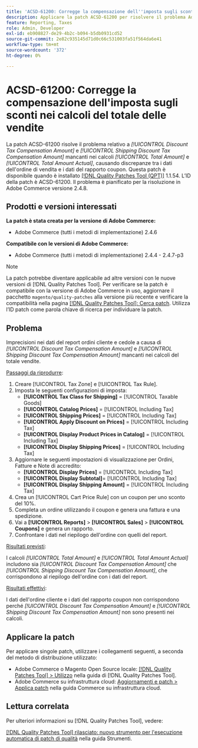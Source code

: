 ```yaml
---
title: 'ACSD-61200: Corregge la compensazione dell''imposta sugli sconti nei calcoli del totale delle vendite'
description: Applicare la patch ACSD-61200 per risolvere il problema Adobe Commerce per cui *[!UICONTROL Discount Tax Compensation Amount]* e *[!UICONTROL Shipping Discount Tax Compensation Amount]* mancano dai calcoli del totale vendite, causando discrepanze tra i dati dell'ordine cliente e i dati del rapporto coupon.
feature: Reporting, Taxes
role: Admin, Developer
exl-id: eb908827-de29-4b2c-b094-b5db0931cd52
source-git-commit: 2e82c935145d71d0c66c531003fa51f564da6e41
workflow-type: tm+mt
source-wordcount: '372'
ht-degree: 0%

---
```


# ACSD-61200: Corregge la compensazione dell&#39;imposta sugli sconti nei calcoli del totale delle vendite

La patch ACSD-61200 risolve il problema relativo a *[!UICONTROL Discount Tax Compensation Amount]* e *[!UICONTROL Shipping Discount Tax Compensation Amount]* mancanti nei calcoli *[!UICONTROL Total Amount]* e *[!UICONTROL Total Amount Actual]*, causando discrepanze tra i dati dell&#39;ordine di vendita e i dati del rapporto coupon. Questa patch è disponibile quando è installato [[!DNL Quality Patches Tool (QPT)]](/help/tools/quality-patches-tool/quality-patches-tool-to-self-serve-quality-patches.md) 1.1.54. L’ID della patch è ACSD-61200. Il problema è pianificato per la risoluzione in Adobe Commerce versione 2.4.8.

## Prodotti e versioni interessati

**La patch è stata creata per la versione di Adobe Commerce:**

- Adobe Commerce (tutti i metodi di implementazione) 2.4.6

**Compatibile con le versioni di Adobe Commerce:**

- Adobe Commerce (tutti i metodi di implementazione) 2.4.4 - 2.4.7-p3

>[!NOTE]
>
>La patch potrebbe diventare applicabile ad altre versioni con le nuove versioni di [!DNL Quality Patches Tool]. Per verificare se la patch è compatibile con la versione di Adobe Commerce in uso, aggiornare il pacchetto `magento/quality-patches` alla versione più recente e verificare la compatibilità nella pagina [[!DNL Quality Patches Tool]: Cerca patch](https://experienceleague.adobe.com/tools/commerce-quality-patches/index.html). Utilizza l’ID patch come parola chiave di ricerca per individuare la patch.

## Problema

Imprecisioni nei dati del report ordini cliente e cedole a causa di *[!UICONTROL Discount Tax Compensation Amount]* e *[!UICONTROL Shipping Discount Tax Compensation Amount]* mancanti nei calcoli del totale vendite.

<u>Passaggi da riprodurre</u>:

1. Creare [!UICONTROL Tax Zone] e [!UICONTROL Tax Rule].
1. Imposta le seguenti configurazioni di imposta:
   - **[!UICONTROL Tax Class for Shipping]** = [!UICONTROL Taxable Goods]
   - **[!UICONTROL Catalog Prices]** = [!UICONTROL Including Tax]
   - **[!UICONTROL Shipping Prices]** = [!UICONTROL Including Tax]
   - **[!UICONTROL Apply Discount on Prices]** = [!UICONTROL Including Tax]
   - **[!UICONTROL Display Product Prices in Catalog]** = [!UICONTROL Including Tax]
   - **[!UICONTROL Display Shipping Prices]** = [!UICONTROL Including Tax]
1. Aggiornare le seguenti impostazioni di visualizzazione per Ordini, Fatture e Note di accredito:
   - **[!UICONTROL Display Prices]** = [!UICONTROL Including Tax]
   - **[!UICONTROL Display Subtotal]**= [!UICONTROL Including Tax]
   - **[!UICONTROL Display Shipping Amount]** = [!UICONTROL Including Tax]
1. Crea un [!UICONTROL Cart Price Rule] con un coupon per uno sconto del 10%.
1. Completa un ordine utilizzando il coupon e genera una fattura e una spedizione.
1. Vai a **[!UICONTROL Reports]** > **[!UICONTROL Sales]** > **[!UICONTROL Coupons]** e genera un rapporto.
1. Confrontare i dati nel riepilogo dell&#39;ordine con quelli del report.

<u>Risultati previsti</u>:

I calcoli *[!UICONTROL Total Amount]* e *[!UICONTROL Total Amount Actual]* includono sia *[!UICONTROL Discount Tax Compensation Amount]* che *[!UICONTROL Shipping Discount Tax Compensation Amount]*, che corrispondono al riepilogo dell&#39;ordine con i dati del report.

<u>Risultati effettivi</u>:

I dati dell&#39;ordine cliente e i dati del rapporto coupon non corrispondono perché *[!UICONTROL Discount Tax Compensation Amount]* e *[!UICONTROL Shipping Discount Tax Compensation Amount]* non sono presenti nei calcoli.

## Applicare la patch

Per applicare singole patch, utilizzare i collegamenti seguenti, a seconda del metodo di distribuzione utilizzato:

- Adobe Commerce o Magento Open Source locale: [[!DNL Quality Patches Tool] > Utilizzo](/help/tools/quality-patches-tool/usage.md) nella guida di [!DNL Quality Patches Tool].
- Adobe Commerce su infrastruttura cloud: [Aggiornamenti e patch > Applica patch](https://experienceleague.adobe.com/docs/commerce-cloud-service/user-guide/develop/upgrade/apply-patches.html) nella guida Commerce su infrastruttura cloud.

## Lettura correlata

Per ulteriori informazioni su [!DNL Quality Patches Tool], vedere:

[[!DNL Quality Patches Tool] rilasciato: nuovo strumento per l&#39;esecuzione automatica di patch di qualità](https://experienceleague.adobe.com/en/docs/commerce-knowledge-base/kb/announcements/commerce-announcements/magento-quality-patches-released-new-tool-to-self-serve-quality-patches) nella guida Strumenti.
